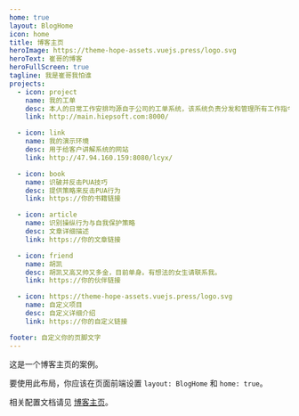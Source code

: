 ```yaml
---
home: true
layout: BlogHome
icon: home
title: 博客主页
heroImage: https://theme-hope-assets.vuejs.press/logo.svg
heroText: 崔哥的博客
heroFullScreen: true
tagline: 我是崔哥我怕谁
projects:
  - icon: project
    name: 我的工单
    desc: 本人的日常工作安排均源自于公司的工单系统，该系统负责分发和管理所有工作指令。
    link: http://main.hiepsoft.com:8000/

  - icon: link
    name: 我的演示环境
    desc: 用于给客户讲解系统的网站
    link: http://47.94.160.159:8080/lcyx/

  - icon: book
    name: 识破并反击PUA技巧
    desc: 提供策略来反击PUA行为
    link: https://你的书籍链接

  - icon: article
    name: 识别操纵行为与自我保护策略
    desc: 文章详细描述
    link: https://你的文章链接

  - icon: friend
    name: 胡凯
    desc: 胡凯又高又帅又多金，目前单身。有想法的女生请联系我。
    link: https://你的伙伴链接

  - icon: https://theme-hope-assets.vuejs.press/logo.svg
    name: 自定义项目
    desc: 自定义详细介绍
    link: https://你的自定义链接

footer: 自定义你的页脚文字
---
```


这是一个博客主页的案例。

要使用此布局，你应该在页面前端设置 `layout: BlogHome` 和 `home: true`。

相关配置文档请见 [博客主页](https://theme-hope.vuejs.press/zh/guide/blog/home.html)。
